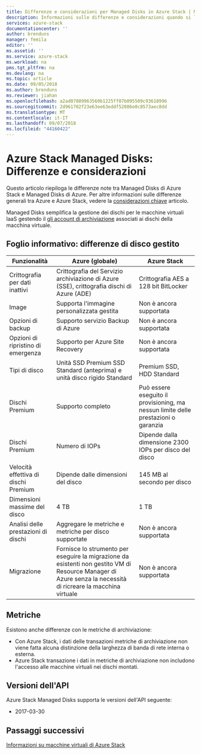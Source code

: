 ```yaml
---
title: Differenze e considerazioni per Managed Disks in Azure Stack | Microsoft Docs
description: Informazioni sulle differenze e considerazioni quando si lavora con Managed Disks in Azure Stack.
services: azure-stack
documentationcenter: ''
author: brenduns
manager: femila
editor: ''
ms.assetid: ''
ms.service: azure-stack
ms.workload: na
pms.tgt_pltfrm: na
ms.devlang: na
ms.topic: article
ms.date: 09/05/2018
ms.author: brenduns
ms.reviewer: jiahan
ms.openlocfilehash: a2ad07809963560b1225ff07b095509c93618996
ms.sourcegitcommit: 2d961702f23e63ee63eddf52086e0c8573aec8dd
ms.translationtype: MT
ms.contentlocale: it-IT
ms.lasthandoff: 09/07/2018
ms.locfileid: "44160422"
---
```

# <a name="azure-stack-managed-disks-differences-and-considerations"></a>Azure Stack Managed Disks: Differenze e considerazioni
Questo articolo riepiloga le differenze note tra Managed Disks di Azure Stack e Managed Disks di Azure. Per altre informazioni sulle differenze generali tra Azure e Azure Stack, vedere la [considerazioni chiave](azure-stack-considerations.md) articolo.

Managed Disks semplifica la gestione dei dischi per le macchine virtuali IaaS gestendo il [gli account di archiviazione](/azure/azure-stack/azure-stack-manage-storage-accounts) associati ai dischi della macchina virtuale.
  

## <a name="cheat-sheet-managed-disk-differences"></a>Foglio informativo: differenze di disco gestito

| Funzionalità | Azure (globale) | Azure Stack |
| --- | --- | --- |
|Crittografia per dati inattivi |Crittografia del Servizio archiviazione di Azure (SSE), crittografia dischi di Azure (ADE)     |Crittografia AES a 128 bit BitLocker      |
|Image          | Supporta l'immagine personalizzata gestita |Non è ancora supportata|
|Opzioni di backup |Supporto servizio Backup di Azure |Non è ancora supportata |
|Opzioni di ripristino di emergenza |Supporto per Azure Site Recovery |Non è ancora supportata|
|Tipi di disco     |Unità SSD Premium SSD Standard (anteprima) e unità disco rigido Standard |Premium SSD, HDD Standard |
|Dischi Premium  |Supporto completo |Può essere eseguito il provisioning, ma nessun limite delle prestazioni o garanzia  |
|Dischi Premium  |Numero di IOPs  |Dipende dalla dimensione 2300 IOPs per disco del disco |
|Velocità effettiva di dischi Premium |Dipende dalle dimensioni del disco |145 MB al secondo per disco |
|Dimensioni massime del disco  |4 TB       |1 TB       |
|Analisi delle prestazioni di dischi |Aggregare le metriche e metriche per disco supportate |Non è ancora supportata |
|Migrazione      |Fornisce lo strumento per eseguire la migrazione da esistenti non gestito VM di Resource Manager di Azure senza la necessità di ricreare la macchina virtuale  |Non è ancora supportata |


## <a name="metrics"></a>Metriche
Esistono anche differenze con le metriche di archiviazione:
- Con Azure Stack, i dati delle transazioni metriche di archiviazione non viene fatta alcuna distinzione della larghezza di banda di rete interna o esterna.
- Azure Stack transazione i dati in metriche di archiviazione non includono l'accesso alle macchine virtuali nei dischi montati.


## <a name="api-versions"></a>Versioni dell'API
Azure Stack Managed Disks supporta le versioni dell'API seguente:
- 2017-03-30


## <a name="next-steps"></a>Passaggi successivi
[Informazioni su macchine virtuali di Azure Stack](azure-stack-compute-overview.md)
